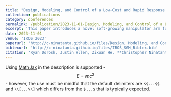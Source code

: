 ```yaml
---
title: "Design, Modeling, and Control of a Low-Cost and Rapid Response Soft-Growing Manipulator for Orchard Operations"
collection: publications
category: conferences
permalink: /publication/2023-11-01-Design, Modeling, and Control of a Low-Cost and Rapid Response Soft-Growing Manipulator for Orchard Operations
excerpt: 'This paper introduces a novel soft-growing manipulator arm for apple harvesting. The platform features the ability to extend up to 1.2m at a maximum speed of 0.27m/s. Additionally, the arm can operate with a terminal payload of up to 1.4kg.'
date: 2023-11-01
venue: 'IROS 2023'
paperurl: 'http://c-ninatanta.github.io/files/Design, Modeling, and Control of a Low-Cost and Rapid Response Soft-Growing Manipulator for Orchard Operations.pdf'  
bibtexurl: 'http://c-ninatanta.github.io/files/IROS_SGM_Bibtex.bib'
citation: 'Ryan Dorosh, Justin Allen, Zixuan He, **Christopher Ninatanta**, Jack Coleman, Jack Spieker, Ethan Tuck, Jordan Kurtz, Qin Zhang, Matthew D. Whiting, Jiecai Luo, Manoj Karkee, and Ming Luo, “Design, Modeling, and Control of a Low-Cost and Rapid Response Soft-Growing Manipulator for Orchard Operations”, IEEE/RSJ International Conference on Intelligent Robots and Systems (IROS), (2023)'
---
```


Using [MathJax](https://www.mathjax.org/) in the description is supported - $$E=mc^2$$ - however, the use must be mindful that the default delimiters are `$$...$$` and `\\[...\\]` which differs from the `$...$` that is typically expected.
